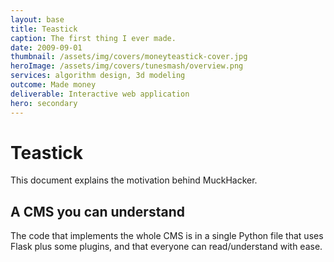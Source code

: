 ```yaml
---
layout: base
title: Teastick
caption: The first thing I ever made.
date: 2009-09-01
thumbnail: /assets/img/covers/moneyteastick-cover.jpg
heroImage: /assets/img/covers/tunesmash/overview.png
services: algorithm design, 3d modeling
outcome: Made money
deliverable: Interactive web application
hero: secondary
---
```


# Teastick

This document explains the motivation behind MuckHacker.

## A CMS you can understand

The code that implements the whole CMS is in a single Python file that uses Flask plus some plugins, and that everyone can read/understand with ease.
